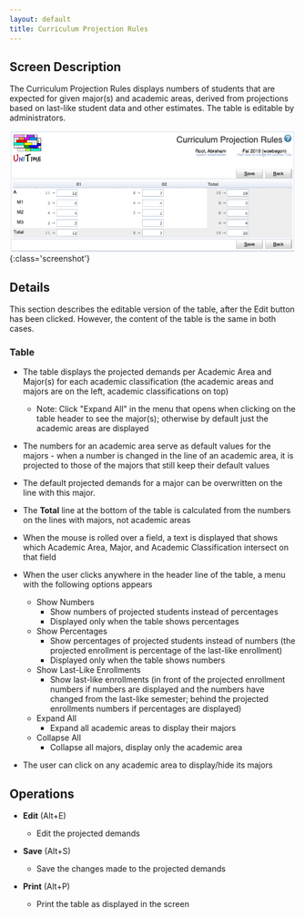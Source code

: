 ```yaml
---
layout: default
title: Curriculum Projection Rules
---
```



## Screen Description

The Curriculum Projection Rules displays numbers of students that are expected for given major(s) and academic areas, derived from projections based on last-like student data and other estimates. The table is editable by administrators.

![Curriculum Projection Rules](images/curriculum-projection-rules-1.png){:class='screenshot'}

## Details

This section describes the editable version of the table, after the Edit button has been clicked. However, the content of the table is the same in both cases.

### Table

* The table displays the projected demands per Academic Area and Major(s) for each academic classification (the academic areas and majors are on the left, academic classifications on top)
	* Note: Click "Expand All" in the menu that opens when clicking on the table header to see the major(s); otherwise by default just the academic areas are displayed
* The numbers for an academic area serve as default values for the majors - when a number is changed in the line of an academic area, it is projected to those of the majors that still keep their default values
* The default projected demands for a major can be overwritten on the line with this major.
* The **Total** line at the bottom of the table is calculated from the numbers on the lines with majors, not academic areas
* When the mouse is rolled over a field, a text is displayed that shows which Academic Area, Major, and Academic Classification intersect on that field

* When the user clicks anywhere in the header line of the table, a menu with the following options appears
	* Show Numbers
		* Show numbers of projected students instead of percentages
		* Displayed only when the table shows percentages
	* Show Percentages
		* Show percentages of projected students instead of numbers (the projected enrollment is percentage of the last-like enrollment)
		* Displayed only when the table shows numbers
	* Show Last-Like Enrollments
		* Show last-like enrollments (in front of the projected enrollment numbers if numbers are displayed and the numbers have changed from the last-like semester; behind the projected enrollments numbers if percentages are displayed)
	* Expand All
		* Expand all academic areas to display their majors
	* Collapse All
		* Collapse all majors, display only the academic area

* The user can click on any academic area to display/hide its majors

## Operations

* **Edit** (Alt+E)
	* Edit the projected demands

* **Save** (Alt+S)
	* Save the changes made to the projected demands

* **Print** (Alt+P)
	* Print the table as displayed in the screen

